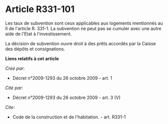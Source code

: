 # Article R331-101

Les taux de subvention sont ceux applicables aux logements mentionnés au II de l'article R. 331-1. La subvention ne peut pas
se cumuler avec une autre aide de l'Etat à l'investissement. 

La décision de subvention ouvre droit à des prêts accordés par la Caisse des dépôts et consignations.

**Liens relatifs à cet article**

_Créé par_:

  - Décret n°2009-1293 du 26 octobre 2009 - art. 1

_Cité par_:

  - Décret n°2009-1293 du 26 octobre 2009 - art. 3 (V)

_Cite_:

  - Code de la construction et de l'habitation. - art. R331-1
